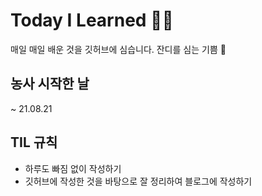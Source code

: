 # Today I Learned 🧑‍🌾
매일 매일 배운 것을 깃허브에 심습니다. 잔디를 심는 기쁨 🌱
## 농사 시작한 날
~ 21.08.21
## TIL 규칙
- 하루도 빠짐 없이 작성하기
- 깃허브에 작성한 것을 바탕으로 잘 정리하여 블로그에 작성하기


